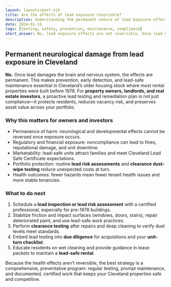 ```yaml
---
layout: layouts/post.njk
title: Are the effects of lead exposure reversible?
description: Understanding the permanent nature of lead exposure effects and why prevention is critical in Cleveland
date: 2024-01-15
tags: [testing, safety, prevention, maintenance, compliance]
short_answer: No, lead exposure effects are not reversible. Once lead damages the brain and nervous system, the effects cannot be undone, making prevention crucial.
---
```

<h2>Permanent neurological damage from lead exposure in Cleveland</h2>
<p><strong>No.</strong> Once lead damages the brain and nervous system, the effects are permanent. This makes prevention, early detection, and lead-safe maintenance essential in Cleveland’s older housing stock where most rental properties were built before 1978. For <strong>property owners, landlords, and real estate investors</strong>, a proactive lead testing and remediation plan is not just compliance—it protects residents, reduces vacancy risk, and preserves asset value across your portfolio.</p>
<h3>Why this matters for owners and investors</h3>
<ul>
  <li>Permanence of harm: neurological and developmental effects cannot be reversed once exposure occurs.</li>
  <li>Regulatory and financial exposure: noncompliance can lead to fines, reputational damage, and unit downtime.</li>
  <li>Marketability: lead-safe units attract families and meet Cleveland Lead Safe Certificate expectations.</li>
  <li>Portfolio protection: routine <strong>lead risk assessments</strong> and <strong>clearance dust-wipe testing</strong> reduce unexpected costs at turn.</li>
  <li>Health outcomes: fewer hazards mean fewer tenant health issues and more stable tenancies.</li>
  </ul>
<h3>What to do next</h3>
<ol>
  <li>Schedule a <strong>lead inspection or lead risk assessment</strong> with a certified professional, especially for pre-1978 buildings.</li>
  <li>Stabilize friction and impact surfaces (windows, doors, stairs), repair deteriorated paint, and use lead-safe work practices.</li>
  <li>Perform <strong>clearance testing</strong> after repairs and deep cleaning to verify dust levels meet standards.</li>
  <li>Embed lead testing into <strong>due diligence</strong> for acquisitions and your <strong>unit-turn checklist</strong>.</li>
  <li>Educate residents on wet cleaning and provide guidance in lease packets to maintain a <strong>lead-safe rental</strong>.</li>
</ol>
<p>Because the health effects aren’t reversible, the best strategy is a comprehensive, preventative program: regular testing, prompt maintenance, and documented, certified work that keeps your Cleveland properties safe and competitive.</p>
